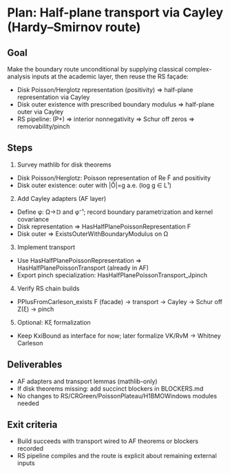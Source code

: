 # Plan: Half-plane transport via Cayley (Hardy–Smirnov route)

## Goal
Make the boundary route unconditional by supplying classical complex-analysis inputs at the academic layer, then reuse the RS façade:
- Disk Poisson/Herglotz representation (positivity) ⇒ half-plane representation via Cayley
- Disk outer existence with prescribed boundary modulus ⇒ half-plane outer via Cayley
- RS pipeline: (P+) ⇒ interior nonnegativity ⇒ Schur off zeros ⇒ removability/pinch

## Steps
1) Survey mathlib for disk theorems
- Disk Poisson/Herglotz: Poisson representation of Re F̃ and positivity
- Disk outer existence: outer with |Ō|=g a.e. (log g ∈ L¹)

2) Add Cayley adapters (AF layer)
- Define φ: Ω→𝔻 and φ⁻¹; record boundary parametrization and kernel covariance
- Disk representation ⇒ HasHalfPlanePoissonRepresentation F
- Disk outer ⇒ ExistsOuterWithBoundaryModulus on Ω

3) Implement transport
- Use HasHalfPlanePoissonRepresentation ⇒ HasHalfPlanePoissonTransport (already in AF)
- Export pinch specialization: HasHalfPlanePoissonTransport_Jpinch

4) Verify RS chain builds
- PPlusFromCarleson_exists F (facade) → transport → Cayley → Schur off Z(ξ) → pinch

5) Optional: Kξ formalization
- Keep KxiBound as interface for now; later formalize VK/RvM → Whitney Carleson

## Deliverables
- AF adapters and transport lemmas (mathlib-only)
- If disk theorems missing: add succinct blockers in BLOCKERS.md
- No changes to RS/CRGreen/PoissonPlateau/H1BMOWindows modules needed

## Exit criteria
- Build succeeds with transport wired to AF theorems or blockers recorded
- RS pipeline compiles and the route is explicit about remaining external inputs
